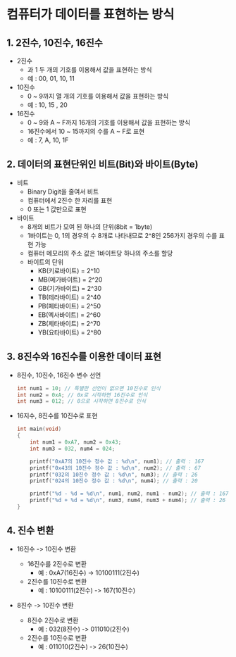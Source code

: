 # 컴퓨터가 데이터를 표현하는 방식

## 1. 2진수, 10진수, 16진수
- 2진수
    - 과 1 두 개의 기호를 이용해서 값을 표현하는 방식
    - 예 : 00, 01, 10, 11
- 10진수
    - 0 ~ 9까지 열 개의 기호를 이용해서 값을 표현하는 방식
    - 예 : 10, 15 , 20
- 16진수
    - 0 ~ 9와 A ~ F까지 16개의 기호를 이용해서 값을 표현하는 방식
    - 16진수에서 10 ~ 15까지의 수를 A ~ F로 표현
    - 예 : 7, A, 10, 1F

## 2. 데이터의 표현단위인 비트(Bit)와 바이트(Byte)
- 비트
    - Binary Digit을 줄여서 비트
    - 컴퓨터에서 2진수 한 자리를 표현
    - 0 또는 1 값만으로 표현
- 바이트
    - 8개의 비트가 모여 된 하나의 단위(8bit = 1byte)
    - 1바이트는 0, 1의 경우의 수 8개로 나타내므로 2^8인 256가지 경우의 수를 표현 가능
    - 컴퓨터 메모리의 주소 값은 1바이트당 하나의 주소를 할당
    - 바이트의 단위
        - KB(키로바이트) = 2^10
        - MB(메가바이트) = 2^20
        - GB(기가바이트) = 2^30
        - TB(테라바이트) = 2^40
        - PB(페타바이트) = 2^50
        - EB(엑사바이트) = 2^60
        - ZB(제타바이트) = 2^70
        - YB(요타바이트) = 2^80

## 3. 8진수와 16진수를 이용한 데이터 표현
- 8진수, 10진수, 16진수 변수 선언
    ```C
    int num1 = 10; // 특별한 선언이 없으면 10진수로 인식
    int num2 = 0xA; // 0x로 시작하면 16진수로 인식
    int num3 = 012; // 0으로 시작하면 8진수로 인식
    ```
- 16지수, 8진수를 10진수로 표현
    ```c
    int main(void)
    {
        int num1 = 0xA7, num2 = 0x43;
        int num3 = 032, num4 = 024;

        printf("0xA7의 10진수 정수 값 : %d\n", num1); // 출력 : 167
        printf("0x43의 10진수 정수 값 : %d\n", num2); // 출력 : 67
        printf("032의 10진수 정수 값 : %d\n", num3); // 출력 : 26
        printf("024의 10진수 정수 값 : %d\n", num4); // 출력 : 20

        printf("%d - %d = %d\n", num1, num2, num1 - num2); // 출력 : 167 - 76 = 100
        printf("%d + %d = %d\n", num3, num4, num3 + num4); // 출력 : 26 + 20 = 46
    }
    ```

## 4. 진수 변환
- 16진수 -> 10진수 변환
    - 16진수를 2진수로 변환
        - 예 : 0xA7(16진수) -> 10100111(2진수)
    - 2진수를 10진수로 변환
        - 예 : 10100111(2진수) -> 167(10진수)

- 8진수 -> 10진수 변환
    - 8진수 2진수로 변환
        - 예 : 032(8진수) -> 011010(2진수)
    - 2진수를 10진수로 변환
        - 예 : 011010(2진수) -> 26(10진수)
